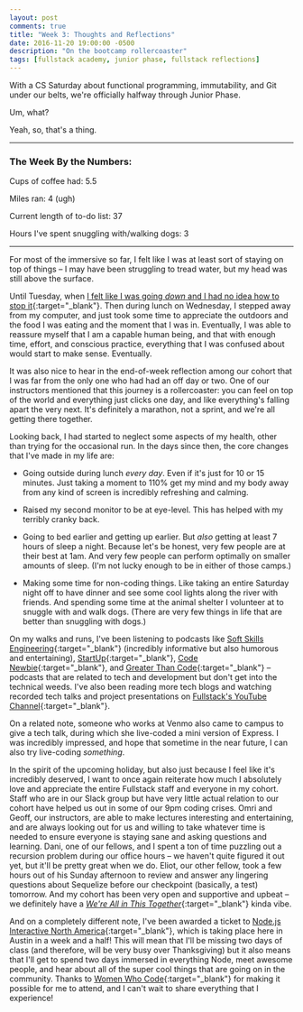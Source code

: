 ```yaml
---
layout: post
comments: true
title: "Week 3: Thoughts and Reflections"
date: 2016-11-20 19:00:00 -0500
description: "On the bootcamp rollercoaster"
tags: [fullstack academy, junior phase, fullstack reflections]
---
```


With a CS Saturday about functional programming, immutability, and Git under our belts, we're officially halfway through Junior Phase.

Um, what?

Yeah, so, that's a thing.

---

### The Week By the Numbers:

Cups of coffee had: 5.5

Miles ran: 4 (ugh)

Current length of to-do list: 37

Hours I've spent snuggling with/walking dogs: 3

---

For most of the immersive so far, I felt like I was at least sort of staying on top of things – I may have been struggling to tread water, but my head was still above the surface.

Until Tuesday, when [I felt like I was going *down* and I had no idea how to stop it](http://localhost:4000/2016/11/16/on-feeling-completely-overwhelmed/){:target="_blank"}. Then during lunch on Wednesday, I stepped away from my computer, and just took some time to appreciate the outdoors and the food I was eating and the moment that I was in. Eventually, I was able to reassure myself that I am a capable human being, and that with enough time, effort, and conscious practice, everything that I was confused about would start to make sense. Eventually.

It was also nice to hear in the end-of-week reflection among our cohort that I was far from the only one who had had an off day or two. One of our instructors mentioned that this journey is a rollercoaster: you can feel on top of the world and everything just clicks one day, and like everything's falling apart the very next. It's definitely a marathon, not a sprint, and we're all getting there together.

Looking back, I had started to neglect some aspects of my health, other than trying for the occasional run. In the days since then, the core changes that I've made in my life are:

* Going outside during lunch *every day*. Even if it's just for 10 or 15 minutes. Just taking a moment to 110% get my mind and my body away from any kind of screen is incredibly refreshing and calming.

* Raised my second monitor to be at eye-level. This has helped with my terribly cranky back.

* Going to bed earlier and getting up earlier. But *also* getting at least 7 hours of sleep a night. Because let's be honest, very few people are at their best at 1am. And very few people can perform optimally on smaller amounts of sleep. (I'm not lucky enough to be in either of those camps.)

* Making some time for non-coding things. Like taking an entire Saturday night off to have dinner and see some cool lights along the river with friends. And spending some time at the animal shelter I volunteer at to snuggle with and walk dogs. (There are very few things in life that are better than snuggling with dogs.)

On my walks and runs, I've been listening to podcasts like [Soft Skills Engineering](https://softskills.audio){:target="_blank"} (incredibly informative but also humorous and entertaining), [StartUp](https://gimletmedia.com/show/startup){:target="_blank"}, [Code Newbie](http://www.codenewbie.org){:target="_blank"}, and [Greater Than Code](http://www.greaterthancode.com){:target="_blank"} – podcasts that are related to tech and development but don't get into the technical weeds. I've also been reading more tech blogs and watching recorded tech talks and project presentations on [Fullstack's YouTube Channel](https://www.youtube.com/fullstackacademy){:target="_blank"}.

On a related note, someone who works at Venmo also came to campus to give a tech talk, during which she live-coded a mini version of Express. I was incredibly impressed, and hope that sometime in the near future, I can also try live-coding *something*.

In the spirit of the upcoming holiday, but also just because I feel like it's incredibly deserved, I want to once again reiterate how much I absolutely love and appreciate the entire Fullstack staff and everyone in my cohort. Staff who are in our Slack group but have very little actual relation to our cohort have helped us out in some of our 9pm coding crises. Omri and Geoff, our instructors, are able to make lectures interesting and entertaining, and are always looking out for us and willing to take whatever time is needed to ensure everyone is staying sane and asking questions and learning. Dani, one of our fellows, and I spent a ton of time puzzling out a recursion problem during our office hours – we haven't quite figured it out yet, but it'll be pretty great when we do. Eliot, our other fellow, took a few hours out of his Sunday afternoon to review and answer any lingering questions about Sequelize before our checkpoint (basically, a test) tomorrow. And my cohort has been very open and supportive and upbeat – we definitely have a [*We're All in This Together*](https://www.youtube.com/watch?v=iFu8Z-cV0Xk){:target="_blank"} kinda vibe.

And on a completely different note, I've been awarded a ticket to [Node.js Interactive North America](https://nodejs.org/en/){:target="_blank"}, which is taking place here in Austin in a week and a half! This will mean that I'll be missing two days of class (and therefore, will be very busy over Thanksgiving) but it also means that I'll get to spend two days immersed in everything Node, meet awesome people, and hear about all of the super cool things that are going on in the community. Thanks to [Women Who Code](https://www.womenwhocode.com/){:target="_blank"} for making it possible for me to attend, and I can't wait to share everything that I experience!
